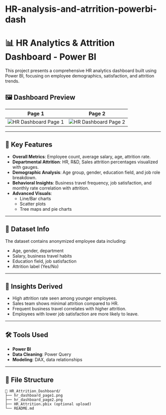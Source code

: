 # HR-analysis-and-atrrition-powerbi-dash

# 📊 HR Analytics & Attrition Dashboard - Power BI

This project presents a comprehensive HR analytics dashboard built using Power BI, focusing on employee demographics, satisfaction, and attrition trends.

## 🖼️ Dashboard Preview

| Page 1 | Page 2 |
|--------|--------|
| ![HR Dashboard Page 1](./hr_dashboard_page1.png) | ![HR Dashboard Page 2](./hr_dashboard_page2.png) |

---

## 📌 Key Features

- **Overall Metrics**: Employee count, average salary, age, attrition rate.
- **Departmental Attrition**: HR, R&D, Sales attrition percentages visualized with gauges.
- **Demographic Analysis**: Age group, gender, education field, and job role breakdown.
- **Behavioral Insights**: Business travel frequency, job satisfaction, and monthly rate correlation with attrition.
- **Advanced Visuals**:
  - Line/Bar charts
  - Scatter plots
  - Tree maps and pie charts

---

## 📁 Dataset Info

The dataset contains anonymized employee data including:

- Age, gender, department
- Salary, business travel habits
- Education field, job satisfaction
- Attrition label (Yes/No)

---

## 🧠 Insights Derived

- High attrition rate seen among younger employees.
- Sales team shows minimal attrition compared to HR.
- Frequent business travel correlates with higher attrition.
- Employees with lower job satisfaction are more likely to leave.

---

## 🛠 Tools Used

- **Power BI**
- **Data Cleaning**: Power Query
- **Modeling**: DAX, data relationships

---

## 📂 File Structure

```
📁 HR_Attrition_Dashboard/
├── hr_dashboard_page1.png
├── hr_dashboard_page2.png
├── HR_Attrition.pbix (optional upload)
└── README.md
```
